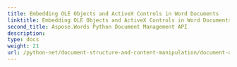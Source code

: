 ```yaml
---
title: Embedding OLE Objects and ActiveX Controls in Word Documents
linktitle: Embedding OLE Objects and ActiveX Controls in Word Documents
second_title: Aspose.Words Python Document Management API
description: 
type: docs
weight: 21
url: /python-net/document-structure-and-content-manipulation/document-ole-objects-active-x/
---
```

